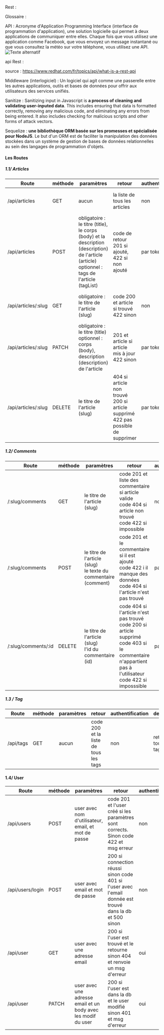 Rest :

Glossaire :

API : Acronyme d'Application Programming Interface (interface de programmation d'application), une solution logicielle qui permet à deux applications de communiquer entre elles. Chaque fois que vous utilisez une application comme Facebook, que vous envoyez un message instantané ou que vous consultez la météo sur votre téléphone, vous utilisez une API.
![Texte alternatif](/image_67165953.jpg "Fonctionnement d'une API")

api Rest :

source : https://www.redhat.com/fr/topics/api/what-is-a-rest-api

Middleware (interlogiciel) : Un logiciel qui agit comme une passerelle entre les autres applications, outils et bases de données pour offrir aux utilisateurs des services unifiés.

Sanitize : Sanitizing input in Javascript is **a process of cleaning and validating user-inputed data**. This includes ensuring that data is formatted correctly, removing any malicious code, and eliminating any errors from being entered. It also includes checking for malicious scripts and other forms of attack vectors.

Sequelize : **une bibliothèque ORM basée sur les promesses et spécialisée pour NodeJS**. Le but d'un ORM est de faciliter la manipulation des données stockées dans un système de gestion de bases de données relationnelles au sein des langages de programmation d'objets.

#### Les Routes
##### 1.1/ Articles

| Route | méthode | paramètres | retour | authentification | description | Test |
| ---- | ---- | ---- | ---- | ---- | ---- | ---- |
| /api/articles | GET | aucun | la liste de tous les articles | non | retourner tous les articles | code 200 et liste vide |
| /api/articles | POST | obligatoire : le titre (title), le corps (body) et la description (description) de l'article (article)<br>optionnel : tags de l'article (tagList) | code de retour 201 si ajouté, 422 si non ajouté | par token | ajouter un article à la base de donnée | code 201 et détails de l'article |
| /api/articles/:slug | GET | obligatoire : le titre de l'article (slug) | code 200 et article si trouvé 422 sinon | non | trouver un  article par nom | code 200 et détails de l'article |
| /api/articles/:slug | PATCH | obligatoire : le titre (title)<br>optionnel : corps (body), description (description) de l'article | 201 et article si article mis à jour 422 sinon | par token | modifier (mettre à jour) un article | code 200 et détails de l'article |
| /api/articles/:slug | DELETE | le titre de l'article (slug) | 404 si article non trouvé<br>200 si article supprimé<br>422 pas possible de supprimer | par token | supprimer un article |  |

##### 1.2/ Comments

| Route | méthode | paramètres | retour | authentification | description | Test |
| ---- | ---- | ---- | ---- | ---- | ---- | ---- |
| /:slug/comments | GET | le titre de l'article (slug) | code 201 et liste des commentaire si article valide <br>code 404 si article non trouvé<br>code 422 si impossible | non | voir la liste des commentaires |  |
| /:slug/comments | POST | le titre de l'article (slug)<br>le texte du commentaire (comment) | code 201 et le commentaire si il est ajouté<br>code 422 i il manque des données<br>code 404 si l'article n'est pas trouvé | par token | écrire un commentaire |  |
| /:slug/comments/:id | DELETE | le titre de l'article (slug)<br>l'id du commentaire (id) | code 404 si l'article n'est pas trouvé<br>code 200 si article supprimé<br>code 403 si le commentaire n'appartient pas à l'utilisateur<br>code 422 si imposssible | par token | effacer un commentaie |  |
##### 1.3 / Tag

| Route | méthode | paramètres | retour | authentification | description | Test |
| ---- | ---- | ---- | ---- | ---- | ---- | ---- |
| /api/tags | GET | aucun | code 200 et la liste de tous les tags | non | retourner tous les tags | code 200 et liste vide   |

#### 1.4/ User
| Route | méthode | paramètres | retour | authentification | description | Test |
| ---- | ---- | ---- | ---- | ---- | ---- | ---- |
| /api/users | POST | user avec nom d'utilisateur, email, et mot de passe | code 201 et l'user créé si les paramètres sont corrects. Sinon code 422 et msg erreur | non | Cree un user | code 201 et un user |
| /api/users/login | POST | user avec email et mot de passe | 200 si connection réussi sinon code 401 si l'user avec l'email donnée est trouvé dans la db et 500 sinon | non | Connecte l'utilisateur | code 200 et user avec tocken |
| /api/user | GET | user avec une adresse email | 200 si l'user est trouvé et le retourne sinon 404 et renvoie un msg d'erreur | oui | Récupère l'user a partir de son email | code 200 avec user  |
| /api/user | PATCH | user avec une adresse email et un body avec les modif du user | 200 si l'user est dans la db et le user modifié sinon 401 et msg d'erreur | oui | Modifie l'utilisateur |  |

